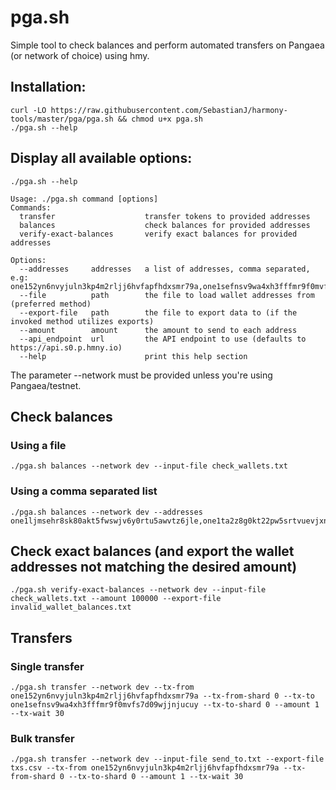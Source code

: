 # pga.sh
Simple tool to check balances and perform automated transfers on Pangaea (or network of choice) using hmy.

## Installation:

```
curl -LO https://raw.githubusercontent.com/SebastianJ/harmony-tools/master/pga/pga.sh && chmod u+x pga.sh
./pga.sh --help
```

## Display all available options:
```
./pga.sh --help
```

```
Usage: ./pga.sh command [options]
Commands:
  transfer                    transfer tokens to provided addresses
  balances                    check balances for provided addresses
  verify-exact-balances       verify exact balances for provided addresses

Options:
  --addresses     addresses   a list of addresses, comma separated, e.g: one152yn6nvyjuln3kp4m2rljj6hvfapfhdxsmr79a,one1sefnsv9wa4xh3fffmr9f0mvfs7d09wjjnjucuy
  --file          path        the file to load wallet addresses from (preferred method)
  --export-file   path        the file to export data to (if the invoked method utilizes exports)
  --amount        amount      the amount to send to each address
  --api_endpoint  url         the API endpoint to use (defaults to https://api.s0.p.hmny.io)
  --help                      print this help section
```

The parameter --network must be provided unless you're using Pangaea/testnet.

## Check balances

### Using a file

```
./pga.sh balances --network dev --input-file check_wallets.txt
```

### Using a comma separated list

```
./pga.sh balances --network dev --addresses one1ljmsehr8sk80akt5fwswjv6y0rtu5awvtz6jle,one1ta2z8g0kt22pw5srtvuevjxnc8k6auac7ensxh,one19gnlttp3nduu584fxju2alzm58ex87r70ckfntone1kk5jdfrumaaryq3n25amplqd98thwxl9wkaj8m
```

## Check exact balances (and export the wallet addresses not matching the desired amount)

```
./pga.sh verify-exact-balances --network dev --input-file check_wallets.txt --amount 100000 --export-file invalid_wallet_balances.txt
```

## Transfers

### Single transfer

```
./pga.sh transfer --network dev --tx-from one152yn6nvyjuln3kp4m2rljj6hvfapfhdxsmr79a --tx-from-shard 0 --tx-to one1sefnsv9wa4xh3fffmr9f0mvfs7d09wjjnjucuy --tx-to-shard 0 --amount 1 --tx-wait 30
```

### Bulk transfer

```
./pga.sh transfer --network dev --input-file send_to.txt --export-file txs.csv --tx-from one152yn6nvyjuln3kp4m2rljj6hvfapfhdxsmr79a --tx-from-shard 0 --tx-to-shard 0 --amount 1 --tx-wait 30
```
